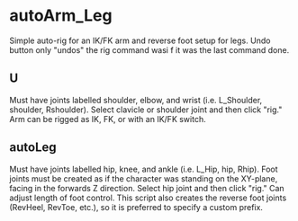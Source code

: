 # autoArm_Leg
Simple auto-rig for an IK/FK arm and reverse foot setup for legs. Undo button only "undos" the rig command wasi f it was the last command done. 

## U
Must have joints labelled shoulder, elbow, and wrist (i.e. L_Shoulder, shoulder, Rshoulder).
Select clavicle or shoulder joint and then click "rig."
Arm can be rigged as IK, FK, or with an IK/FK switch.

## autoLeg
Must have joints labelled hip, knee, and ankle (i.e. L_Hip, hip, Rhip). Foot joints must be created as if the character was standing on the XY-plane, facing in the forwards Z direction.
Select hip joint and then click "rig."
Can adjust length of foot control.
This script also creates the reverse foot joints (RevHeel, RevToe, etc.), so it is preferred to specify a custom prefix.
